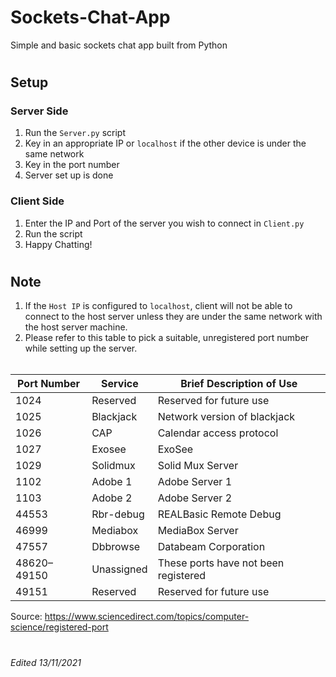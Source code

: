 # Sockets-Chat-App
Simple and basic sockets chat app built from Python
<br>
#
## Setup
### Server Side
1. Run the `Server.py` script<br>
2. Key in an appropriate IP or `localhost` if the other device is under the same network<br>
3. Key in the port number<br>
4. Server set up is done<br>
### Client Side
1. Enter the IP and Port of the server you wish to connect in `Client.py`<br>
2. Run the script<br>
3. Happy Chatting!<br>
#
## Note
1. If the `Host IP` is configured to `localhost`, client will not be able to connect to the host server unless they are under the same network with the host server machine. 
2. Please refer to this table to pick a suitable, unregistered port number while setting up the server.<br><br>


| Port Number | Service    | Brief Description of Use             |
| ----------- | ---------- | ------------------------------------ |
| 1024        | Reserved   | Reserved for future use              |
| 1025        | Blackjack  | Network version of blackjack         |
| 1026        | CAP        | Calendar access protocol             |
| 1027        | Exosee     | ExoSee                               |
| 1029        | Solidmux   | Solid Mux Server                     |
| 1102        | Adobe 1    | Adobe Server 1                       |
| 1103        | Adobe 2    | Adobe Server 2                       |
| 44553       | Rbr-debug  | REALBasic Remote Debug               |
| 46999       | Mediabox   | MediaBox Server                      |
| 47557       | Dbbrowse   | Databeam Corporation                 |
| 48620–49150 | Unassigned | These ports have not been registered |
| 49151       | Reserved   | Reserved for future use              |

Source: https://www.sciencedirect.com/topics/computer-science/registered-port
#
_Edited 13/11/2021_
